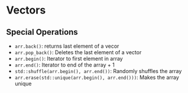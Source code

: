# Vectors

## Special Operations

- `arr.back()`: returns last element of a vecor
- `arr.pop_back()`: Deletes the last element of a vector
- `arr.begin()`: Iterator to first element in array
- `arr.end()`: Iterator to end of the array + 1
- `std::shuffle(arr.begin(), arr.end())`: Randomly shuffles the array
- `arr.erase(std::unique(arr.begin(), arr.end()))`: Makes the array unique
